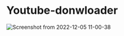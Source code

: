 # Youtube-donwloader

![Screenshot from 2022-12-05 11-00-38](https://user-images.githubusercontent.com/91995474/205615383-d8846318-e8e0-4cbb-800b-2027f2cbd860.png)
